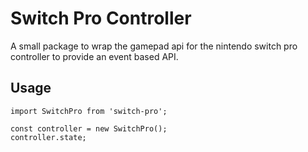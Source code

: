 # Switch Pro Controller

A small package to wrap the gamepad api for the nintendo switch pro
controller to provide an event based API.

## Usage

```
import SwitchPro from 'switch-pro';

const controller = new SwitchPro();
controller.state;
```
